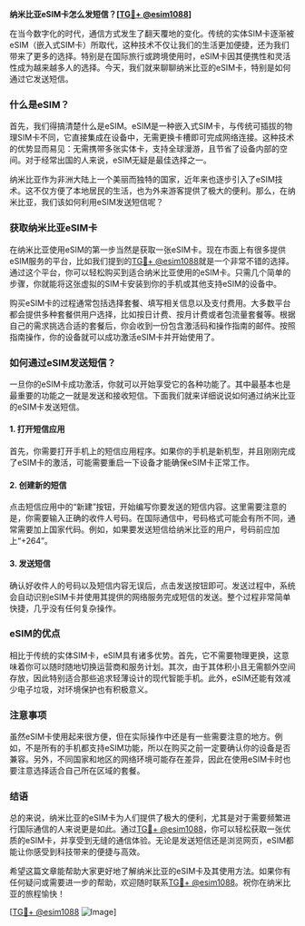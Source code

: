 **纳米比亚eSIM卡怎么发短信？[[TG💪+ @esim1088](https://t.me/s/esim1088)]**

在当今数字化的时代，通信方式发生了翻天覆地的变化。传统的实体SIM卡逐渐被eSIM（嵌入式SIM卡）所取代，这种技术不仅让我们的生活更加便捷，还为我们带来了更多的选择。特别是在国际旅行或跨境使用时，eSIM卡因其便携性和灵活性成为越来越多人的选择。今天，我们就来聊聊纳米比亚的eSIM卡，特别是如何通过它发送短信。

### 什么是eSIM？

首先，我们得搞清楚什么是eSIM。eSIM是一种嵌入式SIM卡，与传统可插拔的物理SIM卡不同，它直接集成在设备中，无需更换卡槽即可完成网络连接。这种技术的优势显而易见：无需携带多张实体卡，支持全球漫游，且节省了设备内部的空间。对于经常出国的人来说，eSIM无疑是最佳选择之一。

纳米比亚作为非洲大陆上一个美丽而独特的国家，近年来也逐步引入了eSIM技术。这不仅方便了本地居民的生活，也为外来游客提供了极大的便利。那么，在纳米比亚，我们该如何利用eSIM发送短信呢？

### 获取纳米比亚eSIM卡

在纳米比亚使用eSIM的第一步当然是获取一张eSIM卡。现在市面上有很多提供eSIM服务的平台，比如我们提到的[TG💪+ @esim1088](https://t.me/s/esim1088)就是一个非常不错的选择。通过这个平台，你可以轻松购买到适合纳米比亚使用的eSIM卡。只需几个简单的步骤，你就能将这张虚拟的SIM卡安装到你的手机或其他支持eSIM的设备中。

购买eSIM卡的过程通常包括选择套餐、填写相关信息以及支付费用。大多数平台都会提供多种套餐供用户选择，比如按日计费、按月计费或者包流量套餐等。根据自己的需求挑选合适的套餐后，你会收到一份包含激活码和操作指南的邮件。按照指南操作，你的设备就可以成功激活eSIM卡并开始使用了。

### 如何通过eSIM发送短信？

一旦你的eSIM卡成功激活，你就可以开始享受它的各种功能了。其中最基本也是最重要的功能之一就是发送和接收短信。下面我们就来详细说说如何通过纳米比亚的eSIM卡发送短信。

#### 1. 打开短信应用

首先，你需要打开手机上的短信应用程序。如果你的手机是新机型，并且刚刚完成了eSIM卡的激活，可能需要重启一下设备才能确保eSIM卡正常工作。

#### 2. 创建新的短信

点击短信应用中的“新建”按钮，开始编写你要发送的短信内容。这里需要注意的是，你需要输入正确的收件人号码。在国际通信中，号码格式可能会有所不同，通常需要加上国家代码。例如，如果要发送短信给纳米比亚的用户，号码前应加上“+264”。

#### 3. 发送短信

确认好收件人的号码以及短信内容无误后，点击发送按钮即可。发送过程中，系统会自动识别eSIM卡并使用其提供的网络服务完成短信的发送。整个过程非常简单快捷，几乎没有任何复杂操作。

### eSIM的优点

相比于传统的实体SIM卡，eSIM具有诸多优势。首先，它不需要物理更换，这意味着你可以随时随地切换运营商和服务计划。其次，由于其体积小且无需额外空间存放，因此特别适合那些追求轻薄设计的现代智能手机。此外，eSIM还能有效减少电子垃圾，对环境保护也有积极意义。

### 注意事项

虽然eSIM卡使用起来很方便，但在实际操作中还是有一些需要注意的地方。例如，不是所有的手机都支持eSIM功能，所以在购买之前一定要确认你的设备是否兼容。另外，不同国家和地区的网络环境可能存在差异，因此在使用eSIM卡时也要注意选择适合自己所在区域的套餐。

### 结语

总的来说，纳米比亚的eSIM卡为人们提供了极大的便利，尤其是对于需要频繁进行国际通信的人来说更是如此。通过[TG💪+ @esim1088](https://t.me/s/esim1088)，你可以轻松获取一张优质的eSIM卡，并享受到无缝的通信体验。无论是发送短信还是浏览网页，eSIM都能让你感受到科技带来的便捷与高效。

希望这篇文章能帮助大家更好地了解纳米比亚的eSIM卡及其使用方法。如果你有任何疑问或需要进一步的帮助，欢迎随时联系[TG💪+ @esim1088](https://t.me/s/esim1088)。祝你在纳米比亚的旅程愉快！

[[TG💪+ @esim1088](https://t.me/s/esim1088) ![Image](https://i.postimg.cc/4NQfJmqS/Snipaste-2025-05-13-00-14-12.png)]